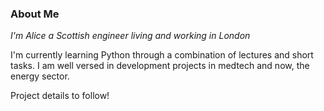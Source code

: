 ### About Me
_I'm Alice a Scottish engineer living and working in London_

I'm currently learning Python through a combination of lectures and short tasks. 
I am well versed in development projects in medtech and now, the energy sector. 

Project details to follow!
